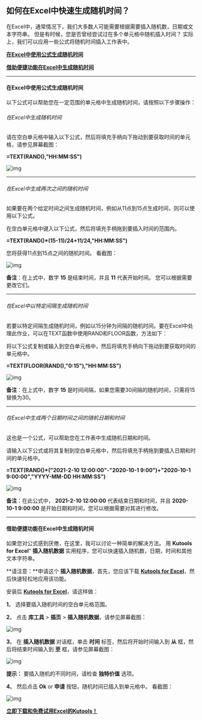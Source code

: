 ## 如何在Excel中快速生成随机时间？

在Excel中，通常情况下，我们大多数人可能需要根据需要插入随机数，日期或文本字符串。 但是有时候，您是否曾经尝试过在多个单元格中随机插入时间？ 实际上，我们可以应用一些公式将随机时间插入工作表中。

**[在Excel中使用公式生成随机时间](https://zh-cn.extendoffice.com/documents/excel/1781-excel-generate-random-time.html#a1)**

**[借助便捷功能在Excel中生成随机时间](https://zh-cn.extendoffice.com/documents/excel/1781-excel-generate-random-time.html#a2)**

------

#### **在Excel中使用公式生成随机时间**

以下公式可以帮助您在一定范围的单元格中生成随机时间，请按照以下步骤操作：

######  在Excel中生成随机时间

请在空白单元格中输入以下公式，然后将填充手柄向下拖动到要获取时间的单元格，请参见屏幕截图：

**=TEXT(RAND(),"HH:MM:SS")**

![img](https://cdn.extendoffice.com/images/stories/doc-excel/insert-random-time/doc-random-time-1.png)

------

######  在Excel中生成两次之间的随机时间

如果要在两个给定时间之间生成随机时间，例如从11点到15点生成时间，则可以使用以下公式。

在空白单元格中键入以下公式，然后将填充手柄拖到要插入时间的范围内。

**=TEXT(RAND()\*(15-11)/24+11/24,"HH:MM:SS")**

您将获得11点到15点之间的随机时间。 看截图：

![img](https://cdn.extendoffice.com/images/stories/doc-excel/insert-random-time/doc-random-time-2.png)

**备注**：在上式中，数字 **15** 是结束时间，并且 **11** 代表开始时间。 您可以根据需要更改它们。

------

######  在Excel中以特定间隔生成随机时间

若要以特定间隔生成随机时间，例如以15分钟为间隔的随机时间。要在Excel中处理此作业，可以在TEXT函数中使用RAND和FLOOR函数，方法如下：

将以下公式复制或输入到空白单元格中，然后将填充手柄向下拖动到要获取时间的单元格中。

**=TEXT(FLOOR(RAND(),"0:15"),"HH:MM:SS")**

![img](https://cdn.extendoffice.com/images/stories/doc-excel/insert-random-time/doc-random-time-3.png)

**备注**：在上式中，数字 **15** 是时间间隔，如果您需要30间隔的随机时间，只需将15替换为30。

------

######  在Excel中生成两个日期时间之间的随机日期和时间

这也是一个公式，可以帮助您在工作表中生成随机日期和时间。

请输入以下公式或将其复制到空白单元格中，然后将填充手柄拖到要插入日期和时间的单元格中。

**=TEXT(RAND()\*("2021-2-10 12:00:00"-"2020-10-1 9:00")+"2020-10-1 9:00:00","YYYY-MM-DD HH:MM:SS")**

![img](https://cdn.extendoffice.com/images/stories/doc-excel/insert-random-time/doc-random-time-4.png)

**备注**：在此公式中， **2021-2-10 12:00:00** 代表结束日期和时间，并且 **2020-10-1 9:00:00** 是开始日期和时间，您可以根据需要对其进行修改。

------

#### **借助便捷功能在Excel中生成随机时间**

如果您对公式感到厌倦，在这里，我可以讨论一种简单的解决方法。 用 **Kutools for Excel**“ **插入随机数据** 实用程序，您可以快速插入随机数，日期，时间和其他文本字符串。

**请注意：**申请这个 **插入随机数据**，首先，您应该下载 **[Kutools for Excel](https://zh-cn.extendoffice.com/download/kutools-for-excel.html)**，然后快速轻松地应用该功能。

安装后 [**Kutools for Excel**](https://zh-cn.extendoffice.com/download/kutools-for-excel.html)，请这样做：

**1**。 选择要插入随机时间的空白单元格范围。

**2**。 点击 **库工具** > **插页** > **插入随机数据**，请参见屏幕截图：

![img](https://cdn.extendoffice.com/images/stories/doc-excel/insert-random-time/doc-random-time-5.png)

**3**。 在 **插入随机数据** 对话框，单击 **时间** 标签，然后将开始时间输入到 **从** 框，然后将结束时间输入到 **至** 框，请参见屏幕截图：

![img](https://cdn.extendoffice.com/images/stories/doc-excel/insert-random-time/doc-random-time-6.png)

**提示：** 要插入随机的不同时间，请检查 **独特价值** 选项。

**4**。 然后点击 **Ok** or **申请** 按钮，随机时间已插入到单元格中。 看截图：

![img](https://cdn.extendoffice.com/images/stories/doc-excel/insert-random-time/doc-random-time-7.png)

**[立即下载和免费试用Excel的Kutools！](https://zh-cn.extendoffice.com/download/kutools-for-excel.html)**